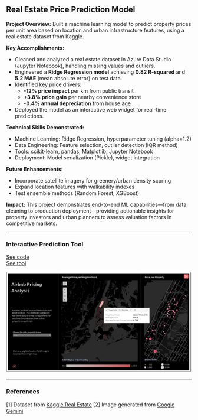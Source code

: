 ## Real Estate Price Prediction Model

**Project Overview:** Built a machine learning model to predict property prices per unit area based on location and urban infrastructure features, using a real estate dataset from Kaggle.

**Key Accomplishments:**  
- Cleaned and analyzed a real estate dataset in Azure Data Studio (Jupyter Notebook), handling missing values and outliers.  
- Engineered a **Ridge Regression model** achieving **0.82 R-squared** and **5.2 MAE** (mean absolute error) on test data.  
- Identified key price drivers:  
  - **-12% price impact** per km from public transit  
  - **+3.8% price gain** per nearby convenience store  
  - **-0.4% annual depreciation** from house age  
- Deployed the model as an interactive web widget for real-time predictions.  

**Technical Skills Demonstrated:**  
- Machine Learning: Ridge Regression, hyperparameter tuning (alpha=1.2)  
- Data Engineering: Feature selection, outlier detection (IQR method)  
- Tools: scikit-learn, pandas, Matplotlib, Jupyter Notebook  
- Deployment: Model serialization (Pickle), widget integration  

**Future Enhancements:**  
- Incorporate satellite imagery for greenery/urban density scoring  
- Expand location features with walkability indexes  
- Test ensemble methods (Random Forest, XGBoost)  

**Impact:** This project demonstrates end-to-end ML capabilities—from data cleaning to production deployment—providing actionable insights for property investors and urban planners to assess valuation factors in competitive markets.  

---

### Interactive Prediction Tool

[See code](/projects/real_estate.ipynb)
<br>[See tool](/__)

<img src="images/airbnb_screenshot_UWS.png?raw=true"/>

---

### References

[1] Dataset from [Kaggle Real Estate](https://www.kaggle.com/datasets/quantbruce/real-estate-price-prediction?resource=download)
[2] Image generated from [Google Gemini](https://gemini.google.com)

